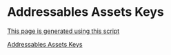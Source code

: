 # Addressables Assets Keys

[This page is generated using this script](https://gist.github.com/xiaoxiao921/499361341751761f12514caaec8afb7b)

[Addressables Assets Keys](https://xiaoxiao921.github.io/GithubActionCacheTest/assetPathsDump.html)